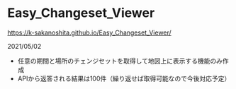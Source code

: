 # Easy_Changeset_Viewer
https://k-sakanoshita.github.io/Easy_Changeset_Viewer/

2021/05/02
* 任意の期間と場所のチェンジセットを取得して地図上に表示する機能のみ作成
* APIから返答される結果は100件（繰り返せば取得可能なので今後対応予定）
